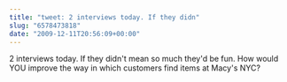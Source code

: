 ```yaml
---
title: "tweet: 2 interviews today. If they didn"
slug: "6578473818"
date: "2009-12-11T20:56:09+00:00"
---
```

2 interviews today. If they didn't mean so much they'd be fun. How would YOU improve the way in which customers find items at Macy's NYC?